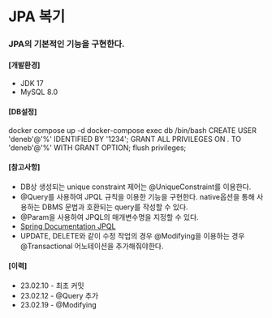 # JPA 복기

### JPA의 기본적인 기능을 구현한다.

#### [개발환경]
* JDK 17
* MySQL 8.0

#### [DB설정]
docker compose up -d
docker-compose exec db /bin/bash
CREATE USER 'deneb'@'%' IDENTIFIED BY '1234';
GRANT ALL PRIVILEGES ON *.* TO 'deneb'@'%' WITH GRANT OPTION;
flush privileges; 

#### [참고사항]
- DB상 생성되는 unique constraint 제어는 @UniqueConstraint를 이용한다.
- @Query를 사용하여 JPQL 규칙을 이용한 기능을 구현한다. native옵션을 통해 사용하는 DBMS 문법과 호환되는 query를 작성할 수 있다.
- @Param을 사용하여 JPQL의 매개변수명을 지정할 수 있다.
- [Spring Documentation JPQL](https://docs.spring.io/spring-data/jpa/docs/current/reference/html/#jpa.query-methods)
- UPDATE, DELETE와 같이 수정 작업의 경우 @Modifying을 이용하는 경우 @Transactional 어노테이션을 추가해줘야한다.

#### [이력]
* 23.02.10 - 최초 커밋
* 23.02.12 - @Query 추가
* 23.02.19 - @Modifying
